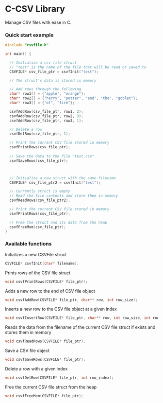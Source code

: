 # C-CSV Library

Manage CSV files with ease in C.

### Quick start example
```c
#include "csvfile.h"

int main() {

  // Initialize a csv file struct
  // "test" is the name of the file that will be read or saved to
  CSVFILE* csv_file_ptr = csvfInit("test");

  // The struct's data is stored in memory

  // Add rows through the following
  char* row1[] = {"apple", "orange"};
  char* row2[] = {"harry", "potter", "and", "the", "goblet"};
  char* row3[] = {"of", "fire"};

  csvfAddRow(csv_file_ptr, row1, 2);
  csvfAddRow(csv_file_ptr, row2, 3);
  csvfAddRow(csv_file_ptr, row3, 1);

  // Delete a row
  csvfDelRow(csv_file_ptr, 1);

  // Print the current CSV file stored in memory
  csvfPrintRows(csv_file_ptr);
  
  // Save the data to the file "test.csv"
  csvfSaveRows(csv_file_ptr);



  // Initialize a new struct with the same filename
  CSVFILE* csv_file_ptr2 = csvfInit("test");

  // Currently struct is empty
  // Read the file contents and store them in memory 
  csvfReadRows(csv_file_ptr2);

  // Print the current CSV file stored in memory
  csvfPrintRows(csv_file_ptr);

  // Free the struct and its data from the heap
  csvfFreeMem(csv_file_ptr);
}
```

### Available functions

Initializes a new CSVFile struct
```c
CSVFILE* csvfInit(char* filename);
```

Prints rows of the CSV file struct
```c
void csvfPrintRows(CSVFILE* file_ptr);
```

Adds a new row to the end of CSV file object
```c
void csvfAddRow(CSVFILE* file_ptr, char** row, int row_size);
```

Inserts a new row to the CSV file object at a given index
```c
void csvfInsertRow(CSVFILE* file_ptr, char** row, int row_size, int row_index);
```

Reads the data from the filename of the current CSV file struct if exists and stores them in memory
```c
void csvfReadRows(CSVFILE* file_ptr);
```

Save a CSV file object
```c
void csvfSaveRows(CSVFILE* file_ptr);
```

Delete a row with a given index
```c
void csvfDelRow(CSVFILE* file_ptr, int row_index);
```

Free the current CSV file struct from the heap
```c
void csvfFreeMem(CSVFILE* file_ptr);
```